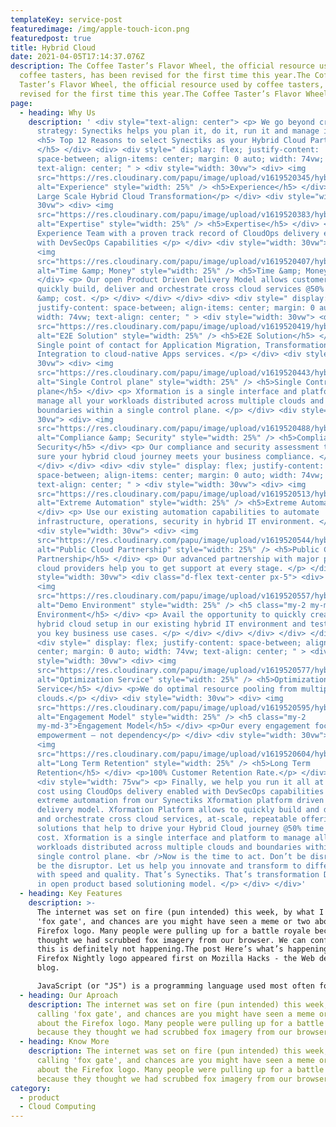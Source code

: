 ```yaml
---
templateKey: service-post
featuredimage: /img/apple-touch-icon.png
featuredpost: true
title: Hybrid Cloud
date: 2021-04-05T17:14:37.076Z
description: The Coffee Taster’s Flavor Wheel, the official resource used by
  coffee tasters, has been revised for the first time this year.The Coffee
  Taster’s Flavor Wheel, the official resource used by coffee tasters, has been
  revised for the first time this year.The Coffee Taster’s Flavor Wheel
page:
  - heading: Why Us
    description: ' <div style="text-align: center"> <p> We go beyond creating a
      strategy: Synectiks helps you plan it, do it, run it and manage it. </p>
      <h5> Top 12 Reasons to select Synectiks as your Hybrid Cloud Partner:
      </h5> </div> <div> <div style=" display: flex; justify-content:
      space-between; align-items: center; margin: 0 auto; width: 74vw;
      text-align: center; " > <div style="width: 30vw"> <div> <img
      src="https://res.cloudinary.com/papu/image/upload/v1619520345/hybrid-cloud/Experience_iege6d.png"
      alt="Experience" style="width: 25%" /> <h5>Experience</h5> </div> <p>10+
      Large Scale Hybrid Cloud Transformation</p> </div> <div style="width:
      30vw"> <div> <img
      src="https://res.cloudinary.com/papu/image/upload/v1619520383/hybrid-cloud/Expertise_cobi7k.png"
      alt="Expertise" style="width: 25%" /> <h5>Expertise</h5> </div> <p>
      Experience Team with a proven track record of CloudOps delivery enabled
      with DevSecOps Capabilities </p> </div> <div style="width: 30vw"> <div>
      <img
      src="https://res.cloudinary.com/papu/image/upload/v1619520407/hybrid-cloud/Time_Money_p750gs.png"
      alt="Time &amp; Money" style="width: 25%" /> <h5>Time &amp; Money</h5>
      </div> <p> Our open Product Driven Delivery Model allows customers to
      quickly build, deliver and orchestrate cross cloud services @50% time
      &amp; cost. </p> </div> </div> </div> <div> <div style=" display: flex;
      justify-content: space-between; align-items: center; margin: 0 auto;
      width: 74vw; text-align: center; " > <div style="width: 30vw"> <div> <img
      src="https://res.cloudinary.com/papu/image/upload/v1619520419/hybrid-cloud/E2E_Solution_cjkjsr.png"
      alt="E2E Solution" style="width: 25%" /> <h5>E2E Solution</h5> </div> <p>
      Single point of contact for Application Migration, Transformation and
      Integration to cloud-native Apps services. </p> </div> <div style="width:
      30vw"> <div> <img
      src="https://res.cloudinary.com/papu/image/upload/v1619520443/hybrid-cloud/Single_Control_plane_iznjg0.png"
      alt="Single Control plane" style="width: 25%" /> <h5>Single Control
      plane</h5> </div> <p> Xformation is a single interface and platform to
      manage all your workloads distributed across multiple clouds and
      boundaries within a single control plane. </p> </div> <div style="width:
      30vw"> <div> <img
      src="https://res.cloudinary.com/papu/image/upload/v1619520488/hybrid-cloud/Compliance_Security_rng4yo.png"
      alt="Compliance &amp; Security" style="width: 25%" /> <h5>Compliance &amp;
      Security</h5> </div> <p> Our compliance and security assessment tools make
      sure your hybrid cloud journey meets your business compliance. </p> </div>
      </div> </div> <div> <div style=" display: flex; justify-content:
      space-between; align-items: center; margin: 0 auto; width: 74vw;
      text-align: center; " > <div style="width: 30vw"> <div> <img
      src="https://res.cloudinary.com/papu/image/upload/v1619520513/hybrid-cloud/Extreme_Automation_ewfqaf.png"
      alt="Extreme Automation" style="width: 25%" /> <h5>Extreme Automation</h5>
      </div> <p> Use our existing automation capabilities to automate
      infrastructure, operations, security in hybrid IT environment. </p> </div>
      <div style="width: 30vw"> <div> <img
      src="https://res.cloudinary.com/papu/image/upload/v1619520544/hybrid-cloud/Public_Cloud_Partnership_sn3buf.png"
      alt="Public Cloud Partnership" style="width: 25%" /> <h5>Public Cloud
      Partnership</h5> </div> <p> Our advanced partnership with major public
      cloud providers help you to get support at every stage. </p> </div> <div
      style="width: 30vw"> <div class="d-flex text-center px-5"> <div> <div>
      <img
      src="https://res.cloudinary.com/papu/image/upload/v1619520557/hybrid-cloud/DemoEnvironment_wjjjxe.png"
      alt="Demo Environment" style="width: 25%" /> <h5 class="my-2 my-md-3">Demo
      Environment</h5> </div> <p> Avail the opportunity to quickly create a demo
      hybrid cloud setup in our existing hybrid IT environment and testify to
      you key business use cases. </p> </div> </div> </div> </div> </div> <div>
      <div style=" display: flex; justify-content: space-between; align-items:
      center; margin: 0 auto; width: 74vw; text-align: center; " > <div
      style="width: 30vw"> <div> <img
      src="https://res.cloudinary.com/papu/image/upload/v1619520577/hybrid-cloud/Optimization_Service_n1wyca.png"
      alt="Optimization Service" style="width: 25%" /> <h5>Optimization
      Service</h5> </div> <p>We do optimal resource pooling from multiple
      clouds.</p> </div> <div style="width: 30vw"> <div> <img
      src="https://res.cloudinary.com/papu/image/upload/v1619520595/hybrid-cloud/Engagement_Model_fqd7dq.png"
      alt="Engagement Model" style="width: 25%" /> <h5 class="my-2
      my-md-3">Engagement Model</h5> </div> <p>Our every engagement focused on
      empowerment – not dependency</p> </div> <div style="width: 30vw"> <div>
      <img
      src="https://res.cloudinary.com/papu/image/upload/v1619520604/hybrid-cloud/Long_Term_Retention_sy3krr.png"
      alt="Long Term Retention" style="width: 25%" /> <h5>Long Term
      Retention</h5> </div> <p>100% Customer Retention Rate.</p> </div> </div>
      <div style="width: 75vw"> <p> Finally, we help you run it all at a lower
      cost using CloudOps delivery enabled with DevSecOps capabilities and
      extreme automation from our Synectiks Xformation platform driven services
      delivery model. Xformation Platform allows to quickly build and deliver
      and orchestrate cross cloud services, at-scale, repeatable offerings and
      solutions that help to drive your Hybrid Cloud journey @50% time &amp;
      cost. Xformation is a single interface and platform to manage all your
      workloads distributed across multiple clouds and boundaries within a
      single control plane. <br />Now is the time to act. Don’t be disrupted —
      be the disruptor. Let us help you innovate and transform to differentiate
      with speed and quality. That’s Synectiks. That’s transformation Delivered
      in open product based solutioning model. </p> </div> </div>'
  - heading: Key Features
    description: >-
      The internet was set on fire (pun intended) this week, by what I'm calling
      'fox gate', and chances are you might have seen a meme or two about the
      Firefox logo. Many people were pulling up for a battle royale because they
      thought we had scrubbed fox imagery from our browser. We can confirm, that
      this is definitely not happening.The post Here’s what’s happening with the
      Firefox Nightly logo appeared first on Mozilla Hacks - the Web developer
      blog.

      JavaScript (or "JS") is a programming language used most often for dynamic client-side scripts on webpages, but it is also often used on the server-side, using a runtime such as Node.js.
  - heading: Our Aproach
    description: The internet was set on fire (pun intended) this week, by what I'm
      calling 'fox gate', and chances are you might have seen a meme or two
      about the Firefox logo. Many people were pulling up for a battle royale
      because they thought we had scrubbed fox imagery from our browser.
  - heading: Know More
    description: The internet was set on fire (pun intended) this week, by what I'm
      calling 'fox gate', and chances are you might have seen a meme or two
      about the Firefox logo. Many people were pulling up for a battle royale
      because they thought we had scrubbed fox imagery from our browser.
category:
  - product
  - Cloud Computing
---
```


